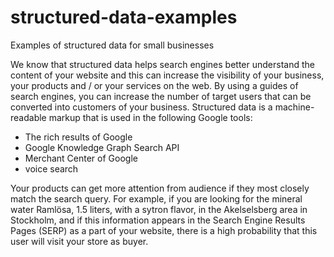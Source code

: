 # structured-data-examples
Examples of structured data for small businesses


We know that structured data helps search engines better understand the content of your website and this can increase the visibility of your business, your products and / or your services on the web. By using a guides of search engines, you can increase the number of target users that can be converted into customers of your business.
Structured data is a machine-readable markup that is used in the following Google tools:
* The rich results of Google
* Google Knowledge Graph Search API
* Merchant Center of Google
* voice search

Your products can get more attention from audience if they most closely match the search query. For example, if you are looking for the mineral water Ramlösa, 1.5 liters, with a sytron flavor, in the Akelselsberg area in Stockholm, and if this information appears in the Search Engine Results Pages (SERP) as a part of your website, there is a high probability that this user will visit your store as buyer.
